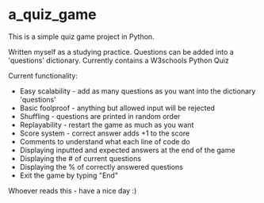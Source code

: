 # a_quiz_game

This is a simple quiz game project in Python.

Written myself as a studying practice.
Questions can be added into a 'questions' dictionary. Currently contains a W3schools Python Quiz

Current functionality:
- Easy scalability - add as many questions as you want into the dictionary 'questions'
- Basic foolproof - anything but allowed input will be rejected
- Shuffling - questions are printed in random order
- Replayability - restart the game as much as you want
- Score system  - correct answer adds +1 to the score
- Comments to understand what each line of code do
- Displaying inputted and expected answers at the end of the game
- Displaying the # of current questions
- Displaying the % of correctly answered questions
- Exit the game by typing "End"

Whoever reads this - have a nice day :)
